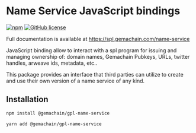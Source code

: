 # Name Service JavaScript bindings

[![npm](https://img.shields.io/npm/v/@gemachain/gpl-name-service)](https://unpkg.com/@gemachain/gpl-name-service@latest/) [![GitHub license](https://img.shields.io/badge/license-APACHE-blue.svg)](https://github.com/gemachain-labs/token-list/blob/b3fa86b3fdd9c817139e38641d46c5a892542a52/LICENSE)

Full documentation is available at https://spl.gemachain.com/name-service

JavaScript binding allow to interact with a spl program for issuing and managing
ownership of: domain names, Gemachain Pubkeys, URLs, twitter handles, arweave ids,
metadata, etc..

This package provides an interface that third parties can
utilize to create and use their own version of a name service of any kind.

## Installation

```bash
npm install @gemachain/gpl-name-service
```

```bash
yarn add @gemachain/gpl-name-service
```
